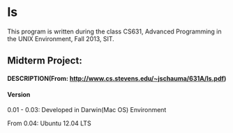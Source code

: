 # ls

This program is written during the class CS631, Advanced Programming 
in the UNIX Environment, Fall 2013, SIT.

## Midterm Project:

#### DESCRIPTION(From: http://www.cs.stevens.edu/~jschauma/631A/ls.pdf)

#### Version 

0.01 - 0.03: Developed in Darwin(Mac OS) Environment

From 0.04: Ubuntu 12.04 LTS